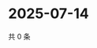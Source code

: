 # 2025-07-14

共 0 条

<!-- BEGIN ZHIHUQUESTIONS -->
<!-- 最后更新时间 Mon Jul 14 2025 19:11:29 GMT+0800 (China Standard Time) -->

<!-- END ZHIHUQUESTIONS -->
